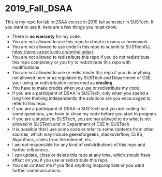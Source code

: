 # 2019_Fall_DSAA
This is my repo for lab in DSAA course in 2019 fall semester in SUSTech. If you want to use it, here are a few things you must know.

- There is **no warranty** for my code.
- You are not allowed to use this repo to cheat in exams or homework.
- You are not allowed to use code in this repo to submit to SUSTechOJ, https://acm.sustech.edu.cn/onlinejudge/.
- You are not allowed to redistribute this repo if you do not redistribute this repo completely or you try to redistribute this repo with modifications.
- You are not allowed to use or redistribute this repo if you do anything not allowed here or as regulated by SUSTech and Department of CSE, your using or redistribution concerned as **stealing**.
- You have to make credits when you use or redistribute my code.
- If you are a participant of DSAA in SUSTech, only when you spend a long time thinking independently the solutions are you encouraged to refer to this repo.
- If you are a participant of DSAA in SUSTech and you are coding for some questions, you have to close my code before you start to program.
- If you are a student in SUSTech, you are not allowed to do what is not allowed in SUSTech and in Department of CSE in SUSTech.
- It is possible that I use some code or refer to some contents from other sources, which may include geeksforgeeks, stackoverflow, CLRS, Algorithms, slides from the internet, etc.
- I am not responsible for any kind of redistributions of this repo and further influences.
- I can update, close or delete this repo at any time, which should have effect on you if you use or redistribute this repo.
- You can contact me if you find anything inappropriate or you want further communications.
